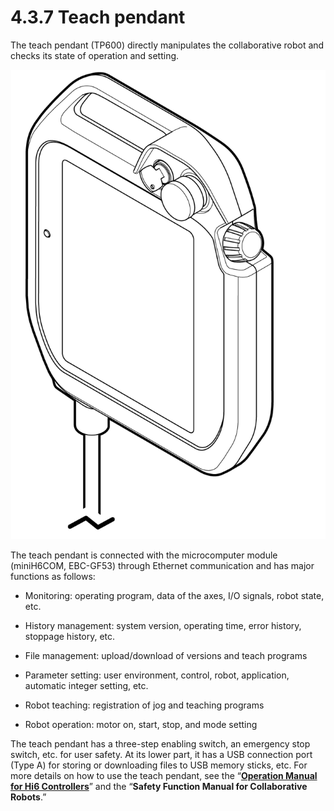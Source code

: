# 4.3.7 Teach pendant

The teach pendant \(TP600\) directly manipulates the collaborative robot and checks its state of operation and setting.

![Figure 44 Teach pendant](../../.gitbook/assets/tp.png)

The teach pendant is connected with the microcomputer module \(miniH6COM, EBC-GF53\) through Ethernet communication and has major functions as follows:

* Monitoring: operating program, data of the axes, I/O signals, robot state, etc.

* History management: system version, operating time, error history, stoppage history, etc.

* File management: upload/download of versions and teach programs

* Parameter setting: user environment, control, robot, application, automatic integer setting, etc.

* Robot teaching: registration of jog and teaching programs

* Robot operation: motor on, start, stop, and mode setting

The teach pendant has a three-step enabling switch, an emergency stop switch, etc. for user safety. At its lower part, it has a USB connection port \(Type A\) for storing or downloading files to USB memory sticks, etc. For more details on how to use the teach pendant, see the “[**Operation Manual for Hi6 Controllers**](https://hyundai-robotics.gitbook.io/hi6-operation-manual/v/english/)” and the “**Safety Function Manual for Collaborative Robots**.”


